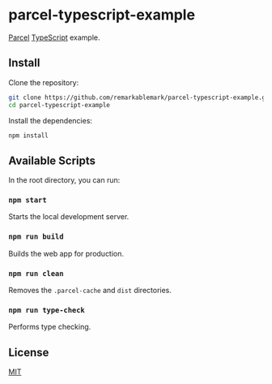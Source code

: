 # parcel-typescript-example

[Parcel](https://parceljs.org/) [TypeScript](https://www.typescriptlang.org/) example.

## Install

Clone the repository:

```sh
git clone https://github.com/remarkablemark/parcel-typescript-example.git
cd parcel-typescript-example
```

Install the dependencies:

```sh
npm install
```

## Available Scripts

In the root directory, you can run:

### `npm start`

Starts the local development server.

### `npm run build`

Builds the web app for production.

### `npm run clean`

Removes the `.parcel-cache` and `dist` directories.

### `npm run type-check`

Performs type checking.

## License

[MIT](LICENSE)
